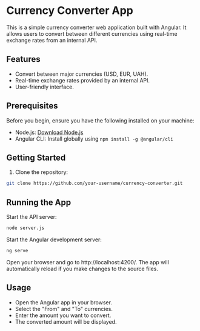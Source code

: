 # Currency Converter App

This is a simple currency converter web application built with Angular. It allows users to convert between different currencies using real-time exchange rates from an internal API.

## Features

- Convert between major currencies (USD, EUR, UAH).
- Real-time exchange rates provided by an internal API.
- User-friendly interface.

## Prerequisites

Before you begin, ensure you have the following installed on your machine:

- Node.js: [Download Node.js](https://nodejs.org/)
- Angular CLI: Install globally using `npm install -g @angular/cli`

## Getting Started

1. Clone the repository:
```bash
git clone https://github.com/your-username/currency-converter.git
```
## Running the App

Start the API server:

```bash
node server.js
```

Start the Angular development server:

```bash
ng serve
```
Open your browser and go to http://localhost:4200/. The app will automatically reload if you make changes to the source files.

## Usage

- Open the Angular app in your browser.
- Select the "From" and "To" currencies.
- Enter the amount you want to convert.
- The converted amount will be displayed.

